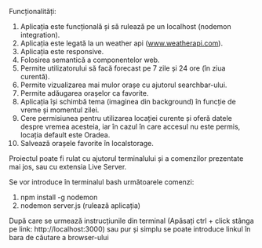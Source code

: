 Funcționalități:

1. Aplicația este funcțională și să rulează pe un localhost (nodemon integration).
2. Aplicația este legată la un weather api (www.weatherapi.com).
3. Aplicația este responsive.
4. Folosirea semantică a componentelor web.
5. Permite utilizatorului să facă forecast pe 7 zile și 24 ore (în ziua curentă).
6. Permite vizualizarea mai mulor orașe cu ajutorul searchbar-ului.
7. Permite adăugarea orașelor ca favorite.
8. Aplicația își schimbă tema (imaginea din background) în funcție de vreme și momentul zilei.
9. Cere permisiunea pentru utilizarea locației curente și oferă datele despre vremea acesteia, iar în cazul în care accesul nu este permis, locația default este Oradea.
10. Salvează orașele favorite în localstorage.

Proiectul poate fi rulat cu ajutorul terminalului și a comenzilor prezentate mai jos, sau cu extensia Live Server.

Se vor introduce în terminalul bash următoarele comenzi:

1. npm install -g nodemon
2. nodemon server.js (rulează aplicația)

După care se urmează instrucțiunile din terminal (Apăsați ctrl + click stânga pe link: http://localhost:3000) sau pur și simplu se poate introduce linkul în bara de căutare a browser-ului
